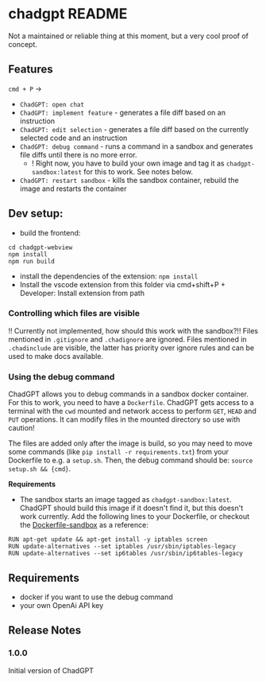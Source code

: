 # chadgpt README


Not a maintained or reliable thing at this moment, but a very cool proof of concept.
## Features
`cmd + P` ->
- `ChadGPT: open chat`
- `ChadGPT: implement feature` - generates a file diff based on an instruction
- `ChadGPT: edit selection` - generates a file diff based on the currently selected code and an instruction
- `ChadGPT: debug command` - runs a command in a sandbox and generates file diffs until there is no more error.
    - ! Right now, you have to build your own image and tag it as `chadgpt-sandbox:latest` for this to work. See notes below.
- `ChadGPT: restart sandbox` - kills the sandbox container, rebuild the image and restarts the container

## Dev setup:
- build the frontend:
```
cd chadgpt-webview
npm install
npm run build
```
- install the dependencies of the extension: `npm install`
- Install the vscode extension from this folder via cmd+shift+P + Developer: Install extension from path


### Controlling which files are visible
!! Currently not implemented, how should this work with the sandbox?!!
Files mentioned in `.gitignore` and `.chadignore` are ignored. Files mentioned in `.chadinclude` are visible, the latter has priority over ignore rules and can be used to make docs available.

### Using the debug command
ChadGPT allows you to debug commands in a sandbox docker container. For this to work, you need to have a `Dockerfile`. ChadGPT gets access to a terminal with the `cwd` mounted and network access to perform `GET`, `HEAD` and `PUT` operations. It can modify files in the mounted directory so use with caution!

The files are added only after the image is build, so you may need to move some commands (like `pip install -r requirements.txt`) from your Dockerfile to e.g. a `setup.sh`. Then, the debug command should be: `source setup.sh && {cmd}`.

**Requirements**
- The sandbox starts an image tagged as `chadgpt-sandbox:latest`. ChadGPT should build this image if it doesn't find it, but this doesn't work currently. Add the following lines to your Dockerfile, or checkout the [Dockerfile-sandbox](Dockerfile-sandbox) as a reference:
```
RUN apt-get update && apt-get install -y iptables screen
RUN update-alternatives --set iptables /usr/sbin/iptables-legacy
RUN update-alternatives --set ip6tables /usr/sbin/ip6tables-legacy
```

## Requirements

- docker if you want to use the debug command
- your own OpenAi API key


## Release Notes


### 1.0.0

Initial version of ChadGPT
